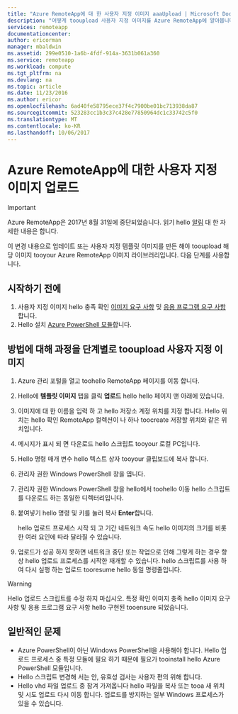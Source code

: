 ```yaml
---
title: "Azure RemoteApp에 대 한 사용자 지정 이미지 aaaUpload | Microsoft Docs"
description: "어떻게 tooupload 사용자 지정 이미지를 Azure RemoteApp에 알아봅니다"
services: remoteapp
documentationcenter: 
author: ericorman
manager: mbaldwin
ms.assetid: 299e0510-1a6b-4fdf-914a-3631b061a360
ms.service: remoteapp
ms.workload: compute
ms.tgt_pltfrm: na
ms.devlang: na
ms.topic: article
ms.date: 11/23/2016
ms.author: ericor
ms.openlocfilehash: 6ad40fe58795ece37f4c7900be01bc713938da87
ms.sourcegitcommit: 523283cc1b3c37c428e77850964dc1c33742c5f0
ms.translationtype: MT
ms.contentlocale: ko-KR
ms.lasthandoff: 10/06/2017
---
```

# <a name="upload-a-custom-image-for-azure-remoteapp"></a>Azure RemoteApp에 대한 사용자 지정 이미지 업로드
> [!IMPORTANT]
> Azure RemoteApp은 2017년 8월 31일에 중단되었습니다. 읽기 hello [알림](https://go.microsoft.com/fwlink/?linkid=821148) 대 한 자세한 내용은 합니다.
> 
> 

이 변경 내용으로 업데이트 또는 사용자 지정 템플릿 이미지를 만든 해야 tooupload 해당 이미지 tooyour Azure RemoteApp 이미지 라이브러리입니다. 다음 단계를 사용합니다.

## <a name="before-you-start"></a>시작하기 전에
1. 사용자 지정 이미지 hello 충족 확인 [이미지 요구 사항](remoteapp-imagereqs.md) 및 [응용 프로그램 요구 사항](remoteapp-appreqs.md)합니다.
2. Hello 설치 [Azure PowerShell 모듈](/powershell/azure/overview)합니다.

## <a name="step-by-step-on-how-tooupload-custom-image"></a>방법에 대해 과정을 단계별로 tooupload 사용자 지정 이미지
1. Azure 관리 포털을 열고 toohello RemoteApp 페이지를 이동 합니다.
2. Hello에 **템플릿 이미지** 탭을 클릭 **업로드** hello hello 페이지 맨 아래에 있습니다.
3. 이미지에 대 한 이름을 입력 하 고 hello 저장소 계정 위치를 지정 합니다. Hello 위치는 hello 확인 RemoteApp 컬렉션이 나 하나 toocreate 저장할 위치와 같은 위치입니다.
4. 메시지가 표시 되 면 다운로드 hello 스크립트 tooyour 로컬 PC입니다.
5. Hello 명령 매개 변수 hello 텍스트 상자 tooyour 클립보드에 복사 합니다.
6. 관리자 권한 Windows PowerShell 창을 엽니다.
7. 관리자 권한 Windows PowerShell 창을 hello에서 toohello 이동 hello 스크립트를 다운로드 하는 동일한 디렉터리입니다.
8. 붙여넣기 hello 명령 및 키를 눌러 복사 **Enter**합니다.
   
   hello 업로드 프로세스 시작 되 고 기간 네트워크 속도 hello 이미지의 크기를 비롯 한 여러 요인에 따라 달라질 수 있습니다.
9. 업로드가 성공 하지 못하면 네트워크 중단 또는 작업으로 인해 그렇게 하는 경우 항상 hello 업로드 프로세스를 시작한 재개할 수 있습니다. hello 스크립트를 사용 하 여 다시 실행 하는 업로드 tooresume hello 동일 명령줄입니다.

> [!WARNING]
> Hello 업로드 스크립트를 수정 하지 마십시오. 특정 확인 이미지 충족 hello 이미지 요구 사항 및 응용 프로그램 요구 사항 hello 구현된 tooensure 되었습니다.
> 
> 

## <a name="common-problems"></a>일반적인 문제
* Azure PowerShell이 아닌 Windows PowerShell을 사용해야 합니다. Hello 업로드 프로세스 중 특정 모듈에 필요 하기 때문에 필요가 tooinstall hello Azure PowerShell 모듈입니다.
* Hello 스크립트 변경해 서는 안, 유효성 검사는 사용자 편의 위해 합니다.
* Hello vhd 파일 업로드 중 잠겨 가져옵니다 hello 파일을 복사 또는 tooa 새 위치 및 시도 업로드 다시 이동 합니다. 업로드를 방지하는 일부 Windows 프로세스가 있을 수 있습니다.  

